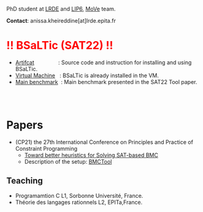 PhD student at [LRDE](https://www.lrde.epita.fr/wiki/Home) and [LIP6](https://www.lip6.fr), [MoVe](https://www.lip6.fr/MoVe) team.

**Contact**: anissa.kheireddine[at]lrde.epita.fr


# <span style="color:red">!! BSaLTic  (SAT22) !!</span>

 * [Artifcat](https://doi.org/10.5281/zenodo.6323166)&nbsp;&nbsp;&nbsp;&nbsp;&nbsp;&nbsp;&nbsp;&nbsp;&nbsp;&nbsp;&nbsp;&nbsp;&nbsp;&nbsp;&nbsp;&nbsp;: Source code and instruction for installing and using BSaLTic.
 * [Virtual Machine](https://doi.org/10.5281/zenodo.6323716)&nbsp;&nbsp;&nbsp;: BSaLTic is already installed in the VM.
 * [Main benchmark](https://doi.org/10.5281/zenodo.6303638)&nbsp;&nbsp;: Main benchmark presented in the SAT22 Tool paper.

<br />
<br />

# Papers
*  (CP21)  the 27th International Conference on Principles and Practice of Constraint Programming 
   * [Toward better heuristics for Solving SAT-based BMC](https://www.lrde.epita.fr/wiki/Publications/kheireddine.21.cp)
   * Description of the setup: [BMCTool](https://akheireddine.github.io/cp21/cp21.html)


## Teaching

 * Programamtion C L1, Sorbonne Université, France.
 * Théorie des langages rationnels L2, EPITa,France.

